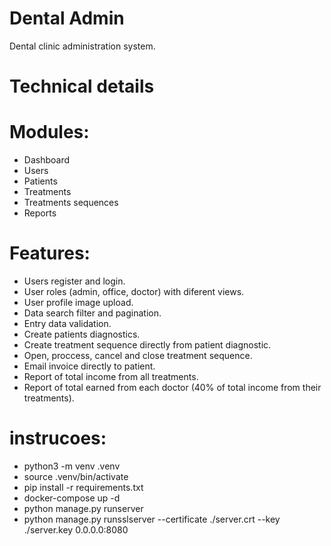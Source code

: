 # Dental Admin

Dental clinic administration system.

# Technical details



# Modules:

- Dashboard
- Users
- Patients
- Treatments
- Treatments sequences
- Reports

# Features:

- Users register and login.
- User roles (admin, office, doctor) with diferent views.
- User profile image upload.
- Data search filter and pagination.
- Entry data validation.
- Create patients diagnostics.
- Create treatment sequence directly from patient diagnostic.
- Open, proccess, cancel and close treatment sequence.
- Email invoice directly to patient.
- Report of total income from all treatments.
- Report of total earned from each doctor (40% of total income from their treatments).


# instrucoes:

- python3 -m venv .venv
- source .venv/bin/activate
- pip install -r requirements.txt
- docker-compose up -d
- python manage.py runserver
- python manage.py runsslserver --certificate ./server.crt --key ./server.key 0.0.0.0:8080


